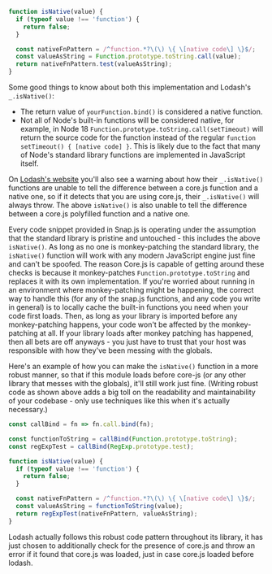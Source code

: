```javascript
function isNative(value) {
  if (typeof value !== 'function') {
    return false;
  }

  const nativeFnPattern = /^function.*?\(\) \{ \[native code\] \}$/;
  const valueAsString = Function.prototype.toString.call(value);
  return nativeFnPattern.test(valueAsString);
}
```

Some good things to know about both this implementation and Lodash's `_.isNative()`:
* The return value of `yourFunction.bind()` is considered a native function.
* Not all of Node's built-in functions will be considered native, for example, in Node 18 `Function.prototype.toString.call(setTimeout)` will return the source code for the function instead of the regular `function setTimeout() { [native code] }`. This is likely due to the fact that many of Node's standard library functions are implemented in JavaScript itself.

On [Lodash's website](https://lodash.com/docs/4.17.15#isNative) you'll also see a warning about how their `_.isNative()` functions are unable to tell the difference between a core.js function and a native one, so if it detects that you are using core.js, their `_.isNative()` will always throw. The above `isNative()` is also unable to tell the difference between a core.js polyfilled function and a native one.

Every code snippet provided in Snap.js is operating under the assumption that the standard library is pristine and untouched - this includes the above `isNative()`. As long as no one is monkey-patching the standard library, the `isNative()` function will work with any modern JavaScript engine just fine and can't be spoofed. The reason Core.js is capable of getting around these checks is because it monkey-patches `Function.prototype.toString` and replaces it with its own implementation. If you're worried about running in an environment where monkey-patching might be happening, the correct way to handle this (for any of the snap.js functions, and any code you write in general) is to locally cache the built-in functions you need when your code first loads. Then, as long as your library is imported before any monkey-patching happens, your code won't be affected by the monkey-patching at all. If your library loads after monkey patching has happened, then all bets are off anyways - you just have to trust that your host was responsible with how they've been messing with the globals.

Here's an example of how you can make the `isNative()` function in a more robust manner, so that if this module loads before core-js (or any other library that messes with the globals), it'll still work just fine. (Writing robust code as shown above adds a big toll on the readability and maintainability of your codebase - only use techniques like this when it's actually necessary.)

```javascript
const callBind = fn => fn.call.bind(fn);

const functionToString = callBind(Function.prototype.toString);
const regExpTest = callBind(RegExp.prototype.test);

function isNative(value) {
  if (typeof value !== 'function') {
    return false;
  }

  const nativeFnPattern = /^function.*?\(\) \{ \[native code\] \}$/;
  const valueAsString = functionToString(value);
  return regExpTest(nativeFnPattern, valueAsString);
}
```

Lodash actually follows this robust code pattern throughout its library, it has just chosen to additionally check for the presence of core.js and throw an error if it found that core.js was loaded, just in case core.js loaded before lodash.
